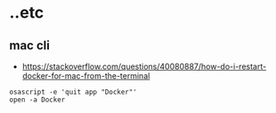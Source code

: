 # ..etc

## mac cli
- https://stackoverflow.com/questions/40080887/how-do-i-restart-docker-for-mac-from-the-terminal
```
osascript -e 'quit app "Docker"'
open -a Docker
```


